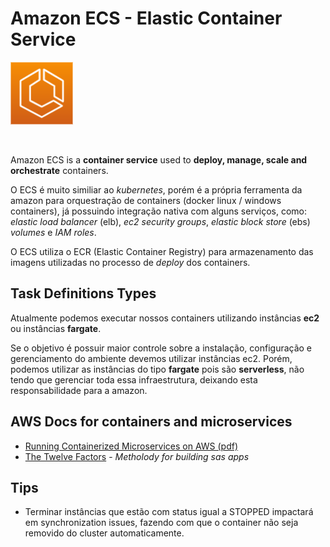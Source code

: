 # Amazon ECS - Elastic Container Service

<img height=100px; alt="ecs_logo" src="../../../images/ecs.png" />

<p>&nbsp;</p>

Amazon ECS is a **container service** used to **deploy, manage, scale and orchestrate** containers.

O ECS é muito similiar ao *kubernetes*, porém é a própria ferramenta da amazon para orquestração de containers (docker linux / windows containers), já possuindo integração nativa com alguns serviços, como: *elastic load balancer* (elb), *ec2 security groups*, *elastic block store* (ebs) *volumes* e *IAM roles*.

O ECS utiliza o ECR (Elastic Container Registry) para armazenamento das imagens utilizadas no processo de *deploy* dos containers.

## Task Definitions Types

Atualmente podemos executar nossos containers utilizando instâncias **ec2** ou instâncias **fargate**.

Se o objetivo é possuir maior controle sobre a instalação, configuração e gerenciamento do ambiente devemos utilizar instâncias ec2. Porém, podemos utilizar as instâncias do tipo **fargate** pois são **serverless**, não tendo que gerenciar toda essa infraestrutura, deixando esta responsabilidade para a amazon.

## AWS Docs for containers and microservices

- [Running Containerized Microservices on AWS (pdf)](https://d1.awsstatic.com/whitepapers/DevOps/running-containerized-microservices-on-aws.pdf)
- [The Twelve Factors](https://12factor.net/) - *Metholody for building sas apps*

## Tips

- Terminar instâncias que estão com status igual a STOPPED impactará em synchronization issues, fazendo com que o container não seja removido do cluster automaticamente.